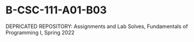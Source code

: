 # B-CSC-111-A01-B03

DEPRICATED REPOSITORY: Assignments and Lab Solves, Fundamentals of Programming I, Spring 2022
